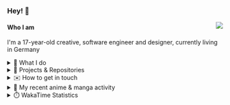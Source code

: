 ### Hey! 👋

[<img src="https://lanyard-profile-readme.vercel.app/api/228965621478588416" align="right">](https://discord.com/users/228965621478588416)

#### Who I am

I'm a 17-year-old creative, software engineer and designer, currently living in Germany

<details>
  <summary>💼 What I do</summary>

I currently am working on starting a publishing and management company for creatives.
I also am creative lead, community manager, and web developer at the Minecraft Server [Xenyria](https://xenyria.net) and the team behind it, [Pixelground Labs](https://pixelgroundlabs.com).
</details>

<details>
  <summary>📁 Projects & Repositories</summary>

<table>
    <thead>
        <tr>
            <th colspan=2>Svelte Libraries</th>
        </tr>
    </thead>
    <tbody>
        <tr>
            <td><a href="https://github.com/pixelgroundlabs/svelte-skinview3d">pixelgroundlabs/svelte-skinview3d</a></td>
            <td>A svelte component for rendering Minecraft SKins in 3D based on <a href="https://github.com/bs-community/skinview3d">skinview3d</a></td>
        </tr>
    </tbody>
    <thead>
        <tr>
            <th colspan=2>Minecraft Mods</th>
        </tr>
    </thead>
    <tbody>
        <tr>
            <td><a href="https://github.com/XenyriaNET/xeem">Xenyria Experience Enhancement Mod</a></td>
            <td>A client-side Minecraft Mod aiming to improve the experience on the Xenyria Minecraft Server</td>
        </tr>
    </tbody>
    <thead>
        <tr>
            <th colspan=2>Old Stuff</th>
        </tr>
    </thead>
    <tbody>
        <tr>
            <td><a href="https://github.com/OfficialCRUGG/lwstatus">lwstatus</a></td>
            <td>Lightweight webserver exposing various system metrics as a JSON endpoint and frontend</td>
        </tr>
        <tr>
            <td><a href="https://github.com/OfficialCRUGG/cfddns">cfddns / cloudflare-dyndns</a></td>
            <td>Simple application to run in the background that regularly checks for IP address changes and updates specific Cloudflare DNS Records accordingly. <s><i>Not sure how this still works...</i></s></td>
        </tr>
    </tbody>
</table>

</details>

<details>
  <summary>✉️ How to get in touch</summary>
  
> Sorted by how quickly you can expect a reply
- [Hit me up on Discord](https://discord.com/users/228965621478588416)
- [Hit me up on Twitter](https://twitter.com/cruggdev)
- [Send me a mail](mailto:me@crg.sh)
</details>


<details>
  <summary>🌸 My recent anime & manga activity</summary>
  
<!-- ANILIST_ACTIVITY:start -->

-   📺 Watched episode 7 of [SPY x FAMILY Season 2](https://anilist.co/anime/158927) (04:00, 07 January 2024)
-   📺 Rewatched episode 8 - 9 of [Rascal Does Not Dream of Bunny Girl Senpai](https://anilist.co/anime/101291) (02:55, 05 January 2024)
-   📺 Completed [Horimiya: The Missing Pieces](https://anilist.co/anime/163132) (17:17, 04 January 2024)
-   📺 Watched episode 12 of [Horimiya: The Missing Pieces](https://anilist.co/anime/163132) (17:17, 04 January 2024)
-   📺 Rewatched episode 7 of [Rascal Does Not Dream of Bunny Girl Senpai](https://anilist.co/anime/101291) (03:57, 04 January 2024)

<!-- ANILIST_ACTIVITY:end -->
</details>

<details>
  <summary>⏱️ WakaTime Statistics</summary>

<!--START_SECTION:waka-->

```txt
From: 29 December 2023 - To: 05 January 2024

Other        3 hrs 53 mins   ███████████░░░░░░░░░░░░░░   44.38 %
CSS          2 hrs 11 mins   ██████▒░░░░░░░░░░░░░░░░░░   25.08 %
Svelte       1 hr 15 mins    ███▓░░░░░░░░░░░░░░░░░░░░░   14.41 %
TypeScript   35 mins         █▓░░░░░░░░░░░░░░░░░░░░░░░   06.81 %
JavaScript   20 mins         █░░░░░░░░░░░░░░░░░░░░░░░░   03.83 %
```

<!--END_SECTION:waka-->
</details>
